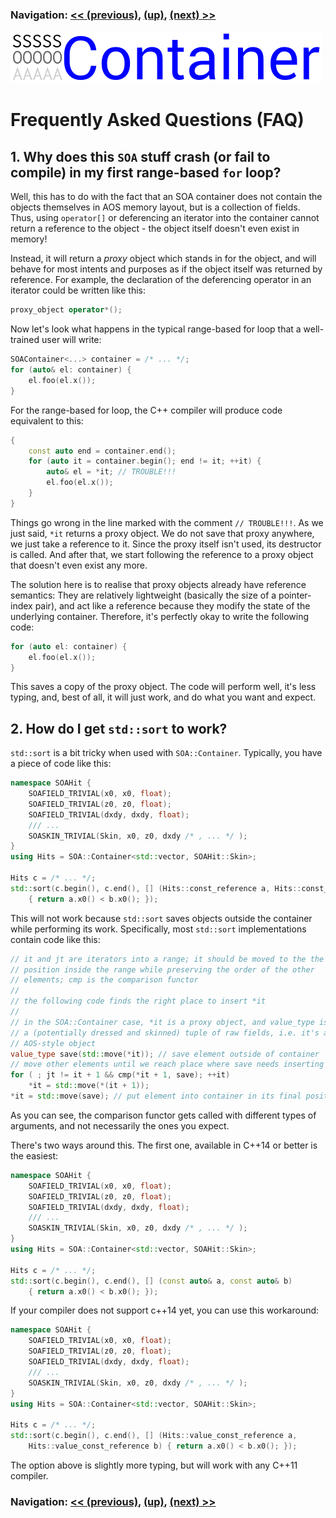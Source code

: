 ### Navigation: [<< (previous)](future-3.md), [(up)](tutorial.md), [(next) >>](internals-5.1.md)

![SOA Container logo](../doc/SOAContainer.svg)
# Frequently Asked Questions (FAQ)

## 1. Why does this ```SOA``` stuff crash (or fail to compile) in my first range-based ```for``` loop?

   Well, this has to do with the fact that an SOA container does not contain
   the objects themselves in AOS memory layout, but is a collection of
   fields. Thus, using ```operator[]``` or deferencing an iterator into the
   container cannot return a reference to the object - the object itself
   doesn't even exist in memory!

   Instead, it will return a *proxy* object which stands in for the object,
   and will behave for most intents and purposes as if the object itself
   was returned by reference. For example, the declaration of the
   deferencing operator in an iterator could be written like this:

   ```C++
   proxy_object operator*();
   ```

   Now let's look what happens in the typical range-based for loop that a
   well-trained user will write:

   ```C++
   SOAContainer<...> container = /* ... */;
   for (auto& el: container) {
	   el.foo(el.x());
   }
   ```

   For the range-based for loop, the C++ compiler will produce code
   equivalent to this:

   ```C++
   {
	   const auto end = container.end();
	   for (auto it = container.begin(); end != it; ++it) {
		   auto& el = *it; // TROUBLE!!!
		   el.foo(el.x());
	   }
   }
   ```

   Things go wrong in the line marked with the comment ```// TROUBLE!!!```.
   As we just said, ```*it``` returns a proxy object. We do not save that
   proxy anywhere, we just take a reference to it. Since the proxy itself
   isn't used, its destructor is called. And after that, we start following
   the reference to a proxy object that doesn't even exist any more.

   The solution here is to realise that proxy objects already have reference
   semantics: They are relatively lightweight (basically the size of a
   pointer-index pair), and act like a reference because they modify the
   state of the underlying container. Therefore, it's perfectly okay to
   write the following code:

   ```C++
   for (auto el: container) {
	   el.foo(el.x());
   }
   ```

   This saves a copy of the proxy object. The code will perform well, it's
   less typing, and, best of all, it will just work, and do what you want
   and expect.


## 2. How do I get ```std::sort``` to work?

  ```std::sort``` is a bit tricky when used with ```SOA::Container```.
  Typically, you have a piece of code like this:

```C++
namespace SOAHit {
	SOAFIELD_TRIVIAL(x0, x0, float);
	SOAFIELD_TRIVIAL(z0, z0, float);
	SOAFIELD_TRIVIAL(dxdy, dxdy, float);
	/// ...
	SOASKIN_TRIVIAL(Skin, x0, z0, dxdy /* , ... */ );
}
using Hits = SOA::Container<std::vector, SOAHit::Skin>;

Hits c = /* ... */;
std::sort(c.begin(), c.end(), [] (Hits::const_reference a, Hits::const_reference b)
	{ return a.x0() < b.x0(); });
```

This will not work because ```std::sort``` saves objects outside the
container while performing its work. Specifically, most ```std::sort```
implementations contain code like this:

```C++
// it and jt are iterators into a range; it should be moved to the the right
// position inside the range while preserving the order of the other
// elements; cmp is the comparison functor
//
// the following code finds the right place to insert *it
//
// in the SOA::Container case, *it is a proxy object, and value_type is
// a (potentially dressed and skinned) tuple of raw fields, i.e. it's an
// AOS-style object
value_type save(std::move(*it)); // save element outside of container
// move other elements until we reach place where save needs inserting
for ( ; jt != it + 1 && cmp(*it + 1, save); ++it)
	*it = std::move(*(it + 1));
*it = std::move(save); // put element into container in its final position
```

As you can see, the comparison functor gets called with different types of
arguments, and not necessarily the ones you expect.

There's two ways around this. The first one, available in C++14 or better
is the easiest:

```C++
namespace SOAHit {
	SOAFIELD_TRIVIAL(x0, x0, float);
	SOAFIELD_TRIVIAL(z0, z0, float);
	SOAFIELD_TRIVIAL(dxdy, dxdy, float);
	/// ...
	SOASKIN_TRIVIAL(Skin, x0, z0, dxdy /* , ... */ );
}
using Hits = SOA::Container<std::vector, SOAHit::Skin>;

Hits c = /* ... */;
std::sort(c.begin(), c.end(), [] (const auto& a, const auto& b)
	{ return a.x0() < b.x0(); });
```

If your compiler does not support c++14 yet, you can use this workaround:

```C++
namespace SOAHit {
	SOAFIELD_TRIVIAL(x0, x0, float);
	SOAFIELD_TRIVIAL(z0, z0, float);
	SOAFIELD_TRIVIAL(dxdy, dxdy, float);
	/// ...
	SOASKIN_TRIVIAL(Skin, x0, z0, dxdy /* , ... */ );
}
using Hits = SOA::Container<std::vector, SOAHit::Skin>;

Hits c = /* ... */;
std::sort(c.begin(), c.end(), [] (Hits::value_const_reference a,
	Hits::value_const_reference b) { return a.x0() < b.x0(); });
```

The option above is slightly more typing, but will work with any C++11
compiler.

### Navigation: [<< (previous)](future-3.md), [(up)](tutorial.md), [(next) >>](internals-5.1.md)